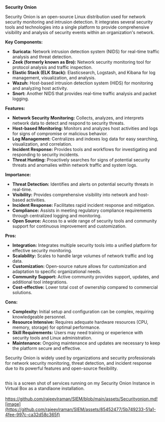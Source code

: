 **Security Onion**

Security Onion is an open-source Linux distribution used for network security monitoring and intrusion detection. It integrates several security tools and technologies into a single platform to provide comprehensive visibility and analysis of security events within an organization's network.

**Key Components:**
- **Suricata:** Network intrusion detection system (NIDS) for real-time traffic analysis and threat detection.
- **Zeek (formerly known as Bro):** Network security monitoring tool for protocol analysis and traffic inspection.
- **Elastic Stack (ELK Stack):** Elasticsearch, Logstash, and Kibana for log management, visualization, and analysis.
- **Wazuh:** Host-based intrusion detection system (HIDS) for monitoring and analyzing host activity.
- **Snort:** Another NIDS that provides real-time traffic analysis and packet logging.

**Features:**
- **Network Security Monitoring:** Collects, analyzes, and interprets network data to detect and respond to security threats.
- **Host-based Monitoring:** Monitors and analyzes host activities and logs for signs of compromise or malicious behavior.
- **Log Management:** Centralizes and indexes log data for easy searching, visualization, and correlation.
- **Incident Response:** Provides tools and workflows for investigating and responding to security incidents.
- **Threat Hunting:** Proactively searches for signs of potential security threats and anomalies within network traffic and system logs.

**Importance:**
- **Threat Detection:** Identifies and alerts on potential security threats in real-time.
- **Visibility:** Provides comprehensive visibility into network and host-based activities.
- **Incident Response:** Facilitates rapid incident response and mitigation.
- **Compliance:** Assists in meeting regulatory compliance requirements through centralized logging and monitoring.
- **Open Source:** Access to a wide range of security tools and community support for continuous improvement and customization.

**Pros:**
- **Integration:** Integrates multiple security tools into a unified platform for effective security monitoring.
- **Scalability:** Scales to handle large volumes of network traffic and log data.
- **Customization:** Open-source nature allows for customization and adaptation to specific organizational needs.
- **Community Support:** Active community provides support, updates, and additional tool integrations.
- **Cost-effective:** Lower total cost of ownership compared to commercial solutions.

**Cons:**
- **Complexity:** Initial setup and configuration can be complex, requiring knowledgeable personnel.
- **Resource Intensive:** Requires adequate hardware resources (CPU, memory, storage) for optimal performance.
- **Skill Requirements:** Users may need training or experience with security tools and Linux administration.
- **Maintenance:** Ongoing maintenance and updates are necessary to keep the platform secure and effective.

Security Onion is widely used by organizations and security professionals for network security monitoring, threat detection, and incident response due to its powerful features and open-source flexibility.<br><br>

this is a screen shot of services running on my Security Onion Instance in Virtual Box as a standlaone installation.<br><br>
https://github.com/rajeevlraman/SIEM/blob/main/assets/Securityonion.md![image](https://github.com/rajeevlraman/SIEM/assets/85452477/5b749233-51a1-4fee-997c-ca32d58c365f)

